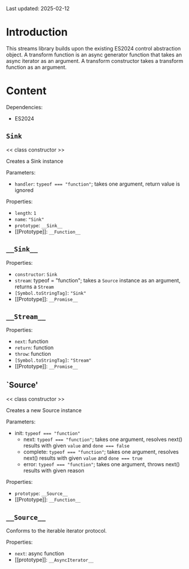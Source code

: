 Last updated: 2025-02-12

# Introduction

This streams library builds upon the existing ES2024 control abstraction object. 
A transform function is an async generator function that takes an async iterator as an argument. A transform constructor takes a transform function as an argument.

# Content

Dependencies:
 - ES2024

## `Sink`
<< class constructor >>

Creates a Sink instance

Parameters:
 - `handler`: `typeof === "function"`; takes one argument, return value is ignored

Properties:
 - `length`: `1`
 - `name`: `"Sink"`
 - `prototype`: `__Sink__`
 - [[Prototype]]: `__Function__`

## `__Sink__`

Properties:
 - `constructor`: `Sink`
 - `stream`: typeof = "function"; takes a `Source` instance as an argument, returns a `Stream`
 - `[Symbol.toStringTag]`: `"Sink"`
 - [[Prototype]]: `__Promise__`

## `__Stream__`

Properties:
 - `next`: function
 - `return`: function
 - `throw`: function
 - `[Symbol.toStringTag]`: `"Stream"`
 - [[Prototype]]: `__Promise__`


## `Source'
<< class constructor >>

Creates a new Source instance

Parameters:
 - init: `typeof === "function"`
   - next: `typeof === "function"`; takes one argument, resolves next() results with given `value` and `done === false`
   - complete: `typeof === "function"`; takes one argument, resolves next() results with given `value` and `done === true`
   - error: `typeof === "function"`; takes one argument, throws next() results with given reason

Properties:
 - `prototype`: `__Source__`
 - [[Prototype]]: `__Function__`

## `__Source__`

Conforms to the iterable iterator protocol.

Properties:
 - `next`: async function
 - [[prototype]]: `__AsyncIterator__`

